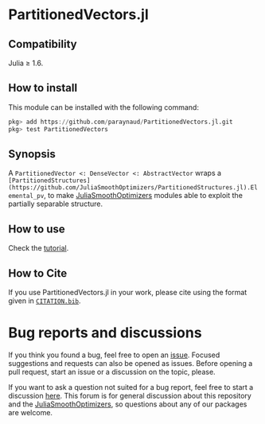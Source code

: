 # PartitionedVectors.jl

## Compatibility
Julia ≥ 1.6.

## How to install
This module can be installed with the following command:
```julia
pkg> add https://github.com/paraynaud/PartitionedVectors.jl.git
pkg> test PartitionedVectors
```

## Synopsis
A `PartitionedVector <: DenseVector <: AbstractVector` wraps a `[PartitionedStructures](https://github.com/JuliaSmoothOptimizers/PartitionedStructures.jl).Elemental_pv`, to make [JuliaSmoothOptimizers](https://github.com/JuliaSmoothOptimizers) modules able to exploit the partially separable structure.

## How to use
<!-- Check the [tutorial](https://JuliaSmoothOptimizers.github.io/PartitionedVectors.jl/stable/). -->
Check the [tutorial](https://paraynaud/PartitionedVectors.jl/dev/).

## How to Cite

If you use PartitionedVectors.jl in your work, please cite using the format given in [`CITATION.bib`](https://github.com/JuliaSmoothOptimizers/PartitionedVectors.jl/blob/main/CITATION.bib).

# Bug reports and discussions

If you think you found a bug, feel free to open an [issue](https://github.com/JuliaSmoothOptimizers/PartitionedVectors.jl/issues).
Focused suggestions and requests can also be opened as issues. Before opening a pull request, start an issue or a discussion on the topic, please.

If you want to ask a question not suited for a bug report, feel free to start a discussion [here](https://github.com/JuliaSmoothOptimizers/Organization/discussions). This forum is for general discussion about this repository and the [JuliaSmoothOptimizers](https://github.com/JuliaSmoothOptimizers), so questions about any of our packages are welcome.